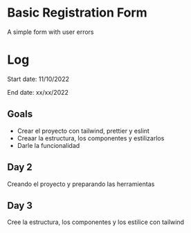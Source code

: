 # Basic Registration Form
A simple form with user errors

# Log
Start date: 11/10/2022

End date: xx/xx/2022

## Goals
<ul>
  <li>Crear el proyecto con tailwind, prettier y eslint</li>
  <li>Creaar la estructura, los componentes y estilizarlos</li>
  <li>Darle la funcionalidad</li>
</ul>

## Day 2
Creando el proyecto y preparando las herramientas

## Day 3
Cree la estructura, los componentes y los estilice con tailwind
